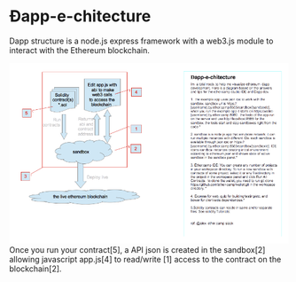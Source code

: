 # Đapp-e-chitecture


Dapp structure is a node.js express framework with a web3.js module to interact with the Ethereum blockchain.  

![](Ether-Camp.png)
Once you run your contract[5], a API json is created in the sandbox[2] allowing javascript app.js[4] to read/write [1] access to the contract on the blockchain[2].


